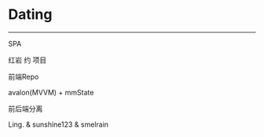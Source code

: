 # Dating
------
SPA

红岩 约 项目

前端Repo

avalon(MVVM) + mmState

前后端分离

Ling. & sunshine123 & smelrain
